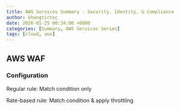 ```yaml
---
title: AWS Services Summary - Security, Identity, & Compliance
author: khangtictoc
date: 2026-01-25 00:34:00 +0800
categories: [Summary, AWS Services Series]
tags: [cloud, aws]
---
```



## AWS WAF

### Configuration

Regular rule: Match condition only

Rate-based rule: Match condition & apply throttling